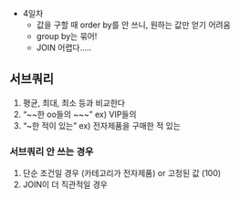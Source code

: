 - 4일차
    - 값을 구할 때 order by를 안 쓰니, 원하는 값만 얻기 어려움
    - group by는 묶어!
    - JOIN 어렵다.....

## 서브쿼리
1. 평균, 최대, 최소 등과 비교한다
2. “~~한 oo들의 ~~~”  ex) VIP들의
3. “~한 적이 있는” ex) 전자제품을 구매한 적 있는

### 서브쿼리 안 쓰는 경우

1. 단순 조건일 경우 (카테고리가 전자제품) or 고정된 값 (100)
2. JOIN이 더 직관적일 경우

